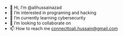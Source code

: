 - 👋 Hi, I’m @alihussainazad
- 👀 I’m interested in programing and hacking
- 🌱 I’m currently learning cybersecurity
- 💞️ I’m looking to collaborate on 
- 📫 How to reach me connecttoali.hussain@gmail.com

<!---
alihussainazad/alihussainazad is a ✨ special ✨ repository because its `README.md` (this file) appears on your GitHub profile.
You can click the Preview link to take a look at your changes.
--->
